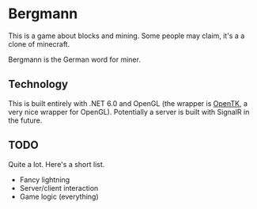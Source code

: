 # Bergmann

This is a game about blocks and mining. Some people may claim, it's a a clone of minecraft.

Bergmann is the German word for miner.

## Technology

This is built entirely with .NET 6.0 and OpenGL (the wrapper is [OpenTK](https://opentk.net/), a very nice wrapper for OpenGL). Potentially a server is built with SignalR in the future.

## TODO
Quite a lot. Here's a short list.

- Fancy lightning
- Server/client interaction
- Game logic (everything)